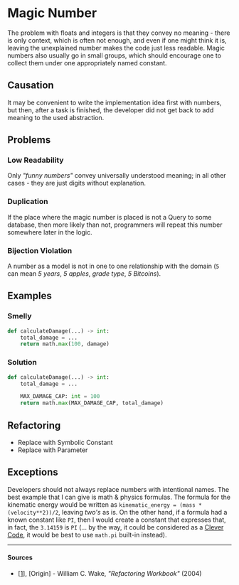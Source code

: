 # Magic Number

The problem with floats and integers is that they convey no meaning - there is
only context, which is often not enough, and even if one might think it is,
leaving the unexplained number makes the code just less readable. Magic numbers
also usually go in small groups, which should encourage one to collect them
under one appropriately named constant.

## Causation

It may be convenient to write the implementation idea first with numbers, but
then, after a task is finished, the developer did not get back to add meaning
to the used abstraction.

## Problems

### Low Readability

Only _"funny numbers"_ convey universally understood meaning; in all other
cases - they are just digits without explanation.

### Duplication

If the place where the magic number is placed is not a Query to some database,
then more likely than not, programmers will repeat this number somewhere later
in the logic.

### Bijection Violation

A number as a model is not in one to one relationship with the domain (`5` can
mean _5 years_, _5 apples_, _grade type_, _5 Bitcoins_).

## Examples



### Smelly

```py
def calculateDamage(...) -> int:
    total_damage = ...
    return math.max(100, damage)
```

### Solution

```py
def calculateDamage(...) -> int:
    total_damage = ...

    MAX_DAMAGE_CAP: int = 100
    return math.max(MAX_DAMAGE_CAP, total_damage)
```



## Refactoring

- Replace with Symbolic Constant
- Replace with Parameter

## Exceptions

Developers should not always replace numbers with intentional names. The best
example that I can give is math & physics formulas. The formula for the
kinematic energy would be written as `kinematic_energy = (mass *
(velocity**2))/2`, leaving _two's_ as is. On the other hand, if a formula had a
known constant like `PI`, then I would create a constant that expresses that,
in fact, the `3.14159` is `PI` (... by the way, it could be considered as a
[Clever Code](Clever%20Code.md), it would be best to use `math.pi` built-in
instead).

---

#### Sources

- [[1](#sources)], [Origin] - William C. Wake, _"Refactoring Workbook"_ (2004)
